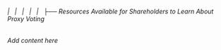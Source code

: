 ###### |   |   |   |   |   ├── Resources Available for Shareholders to Learn About Proxy Voting

*Add content here*